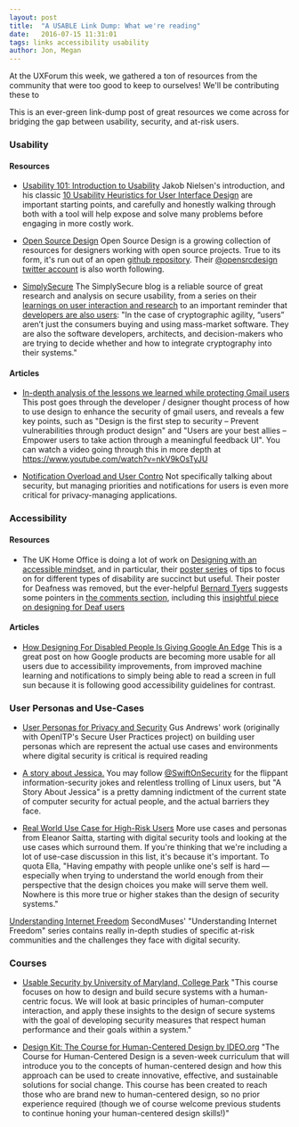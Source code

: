 ```yaml
---
layout: post
title:  "A USABLE Link Dump: What we're reading"
date:   2016-07-15 11:31:01
tags: links accessibility usability
author: Jon, Megan
---
```


At the UXForum this week, we gathered a ton of resources from the community that were too good to keep to ourselves! We'll be contributing these to 

This is an ever-green link-dump post of great resources we come across for bridging the gap between usability, security, and at-risk users.

<!--more-->

### Usability

#### Resources 

* [Usability 101: Introduction to Usability](https://www.nngroup.com/articles/usability-101-introduction-to-usability/)
Jakob Nielsen's introduction, and his classic [10 Usability Heuristics for User Interface Design](https://www.nngroup.com/articles/ten-usability-heuristics/) are important starting points, and carefully and honestly walking through both with a tool will help expose and solve many problems before engaging in more costly work.

* [Open Source Design](http://opensourcedesign.net/)
Open Source Design is a growing collection of resources for designers working with open source projects.  True to its form, it's run out of an open [github repository](https://github.com/opensourcedesign). Their [@opensrcdesign twitter account](https://twitter.com/opensrcdesign) is also worth following.

* [SimplySecure](https://simplysecure.org/blog/)
The SimplySecure blog is a reliable source of great research and analysis on secure usability, from a series on their [learnings on user interaction and research](https://simplysecure.org/blog/necessary-not-sufficient) to an important reminder that [developers are also users](https://simplysecure.org/blog/developers-people-too): "In the case of cryptographic agility, “users” aren’t just the consumers buying and using mass-market software. They are also the software developers, architects, and decision-makers who are trying to decide whether and how to integrate cryptography into their systems."

#### Articles

* [In-depth analysis of the lessons we learned while protecting Gmail users](https://www.elie.net/blog/security/in-depth-analysis-of-the-lessons-we-learned-while-protecting-gmail-users)
This post goes through the developer / designer thought process of how to use design to enhance the security of gmail users, and reveals a few key points, such as "Design is the first step to security – Prevent vulnerabilities through product design" and "Users are your best allies – Empower users to take action through a meaningful feedback UI".  You can watch a video going through this in more depth at https://www.youtube.com/watch?v=nkV9kOsTyJU

* [Notification Overload and User Contro](https://medium.com/firefox-ux/notification-overload-and-user-control-4b590271188e#.l82m7u5qt)
Not specifically talking about security, but managing priorities and notifications for users is even more critical for privacy-managing applications.

### Accessibility

#### Resources 

* The UK Home Office is doing a lot of work on [Designing with an accessible mindset](https://hodigital.blog.gov.uk/2016/05/19/designing-with-an-accessible-mindset/), and in particular, their [poster series](https://github.com/UKHomeOffice/posters/tree/master/accessibility) of tips to focus on for different types of disability are succinct but useful. Their poster for Deafness was removed, but the ever-helpful [Bernard Tyers](https://twitter.com/bernardtyers) suggests some pointers in [the comments section](https://github.com/UKHomeOffice/posters/commit/821bef25d1a7585d416247af645a423afe02fb6f#diff-673f3c0b9cb9c0ff4df5b300b5622e94), including this [insightful piece on designing for Deaf users](http://alistapart.com/article/deafnessandtheuserexperience)

#### Articles

* [How Designing For Disabled People Is Giving Google An Edge](https://www.fastcodesign.com/3060090/how-designing-for-the-disabled-is-giving-google-an-edge?utm_source=feedly&utm_medium=webfeeds)
This is a great post on how Google products are becoming more usable for all users due to accessibility improvements, from improved machine learning and notifications to simply being able to read a screen in full sun because it is following good accessibility guidelines for contrast.

### User Personas and Use-Cases

* [User Personas for Privacy and Security](https://medium.com/@gusandrews/user-personas-for-privacy-and-security-a8b35ae5a63b#.wvo0lii0s)
Gus Andrews' work (originally with OpenITP's Secure User Practices project) on building user personas which are represent the actual use cases and environments where digital security is critical is required reading 

* [A story about Jessica.](http://swiftonsecurity.tumblr.com/post/98675308034/a-story-about-jessica)
You may follow [@SwiftOnSecurity](https://twitter.com/swiftonsecurity) for the flippant information-security jokes and relentless trolling of Linux users, but "A Story About Jessica" is a pretty damning indictment of the current state of computer security for actual people, and the actual barriers they face.

* [Real World Use Case for High-Risk Users](https://dymaxion.org/essays/usecases.html)
More use cases and personas from Eleanor Saitta, starting with digital security tools and looking at the use cases which surround them.  If you're thinking that we're including a lot of use-case discussion in this list, it's because it's important.  To quota Ella, "Having empathy with people unlike one's self is hard — especially when trying to understand the world enough from their perspective that the design choices you make will serve them well.  Nowhere is this more true or higher stakes than the design of security systems."

[Understanding Internet Freedom](http://internetfreedom.secondmuse.com/)
SecondMuses' "Understanding Internet Freedom" series contains really in-depth studies of specific at-risk communities and the challenges they face with digital security.

### Courses

* [Usable Security by University of Maryland, College Park](https://www.coursera.org/learn/usable-security)
"This course focuses on how to design and build secure systems with a human-centric focus. We will look at basic principles of human-computer interaction, and apply these insights to the design of secure systems with the goal of developing security measures that respect human performance and their goals within a system."

* [Design Kit: The Course for Human-Centered Design by IDEO.org](https://novoed.com/design-kit-2016-2)
"The Course for Human-Centered Design is a seven-week curriculum that will introduce you to the concepts of human-centered design and how this approach can be used to create innovative, effective, and sustainable solutions for social change. This course has been created to reach those who are brand new to human-centered design, so no prior experience required (though we of course welcome previous students to continue honing your human-centered design skills!)"

<!--<img src="/images/blog/" alt="" style="width: 100%; height: auto;"/>-->

